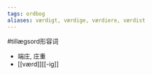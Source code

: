 ```yaml
---
tags: ordbog
aliases: værdigt, værdige, værdiere, værdist
---
```


#tillægsord形容词 
- 端庄, 庄重
- [[værd]][[-ig]]